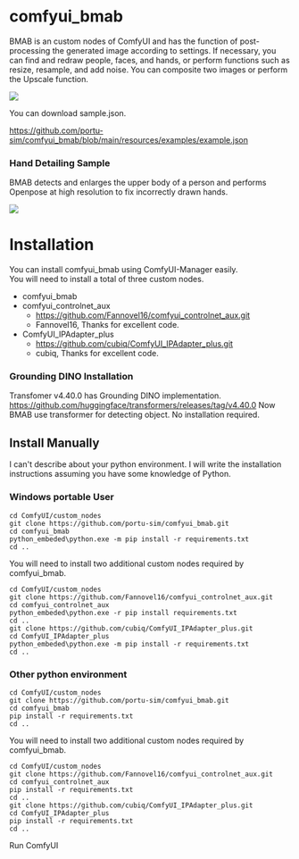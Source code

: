 # comfyui_bmab

BMAB is an custom nodes of ComfyUI and has the function of post-processing the generated image according to settings.
If necessary, you can find and redraw people, faces, and hands, or perform functions such as resize, resample, and add noise.
You can composite two images or perform the Upscale function.

<img src="https://i.ibb.co/341r93k/2024-05-21-10-56-02.png"/>

You can download sample.json.

https://github.com/portu-sim/comfyui_bmab/blob/main/resources/examples/example.json


### Hand Detailing Sample

BMAB detects and enlarges the upper body of a person and performs Openpose at high resolution to fix incorrectly drawn hands.

<img src="https://i.ibb.co/ZMGdXVp/resize-2024-05-23-1-42-12.png"/>


# Installation

You can install comfyui_bmab using ComfyUI-Manager easily.   
You will need to install a total of three custom nodes.

* comfyui_bmab
* comfyui_controlnet_aux
  * https://github.com/Fannovel16/comfyui_controlnet_aux.git
  * Fannovel16, Thanks for excellent code.
* ComfyUI_IPAdapter_plus
  * https://github.com/cubiq/ComfyUI_IPAdapter_plus.git
  * cubiq, Thanks for excellent code.


### Grounding DINO Installation

Transfomer v4.40.0 has Grounding DINO implementation.   
https://github.com/huggingface/transformers/releases/tag/v4.40.0
Now BMAB use transformer for detecting object.
No installation required.

## Install Manually

I can't describe about your python environment.
I will write the installation instructions assuming you have some knowledge of Python.


### Windows portable User

```commandline
cd ComfyUI/custom_nodes
git clone https://github.com/portu-sim/comfyui_bmab.git
cd comfyui_bmab
python_embeded\python.exe -m pip install -r requirements.txt
cd ..
```

You will need to install two additional custom nodes required by comfyui_bmab.

```commandline
cd ComfyUI/custom_nodes
git clone https://github.com/Fannovel16/comfyui_controlnet_aux.git
cd comfyui_controlnet_aux
python_embeded\python.exe -r pip install requirements.txt
cd ..
git clone https://github.com/cubiq/ComfyUI_IPAdapter_plus.git
cd ComfyUI_IPAdapter_plus
python_embeded\python.exe -m pip install -r requirements.txt
cd ..
```

### Other python environment

```commandline
cd ComfyUI/custom_nodes
git clone https://github.com/portu-sim/comfyui_bmab.git
cd comfyui_bmab
pip install -r requirements.txt
cd ..
```

You will need to install two additional custom nodes required by comfyui_bmab.

```commandline
cd ComfyUI/custom_nodes
git clone https://github.com/Fannovel16/comfyui_controlnet_aux.git
cd comfyui_controlnet_aux
pip install -r requirements.txt
cd ..
git clone https://github.com/cubiq/ComfyUI_IPAdapter_plus.git
cd ComfyUI_IPAdapter_plus
pip install -r requirements.txt
cd ..
```


Run ComfyUI

